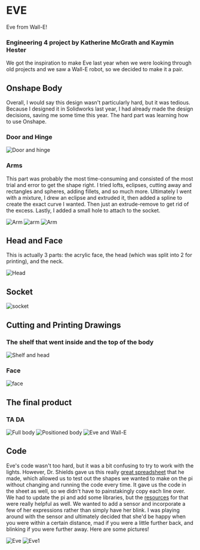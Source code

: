 # EVE
Eve from Wall-E!

### Engineering 4 project by Katherine McGrath and Kaymin Hester
We got the inspiration to make Eve last year when we were looking through old projects and we saw a Wall-E robot, so we decided to make it a pair.

## Onshape Body
Overall, I would say this design wasn't particularly hard, but it was tedious. Because I designed it in Solidworks last year, I had already made the design decisions, saving me some time this year. The hard part was learning how to use Onshape.

### Door and Hinge
![Door and hinge](https://github.com/kmcgrat28/EVE/blob/main/wvZUDUWySIyACJK7R3p8%2Bw_thumb_341.jpg)

### Arms
This part was probably the most time-consuming and consisted of the most trial and error to get the shape right. I tried lofts, eclipses, cutting away and rectangles and spheres, adding fillets, and so much more. Ultimately I went with a mixture, I drew an eclipse and extruded it, then added a spline to create the exact curve I wanted. Then just an extrude-remove to get rid of the excess. Lastly, I added a small hole to attach to the socket.

![Arm](https://github.com/kmcgrat28/EVE/blob/main/88CrdjepRTi1F3ZZwTls8g_thumb_343.jpg)
![arm](https://github.com/kmcgrat28/EVE/blob/main/%2BkYjsVHiSj%2Ba3jiNJpEmWg_thumb_344.jpg)
![Arm](https://github.com/kmcgrat28/EVE/blob/main/rTkve%25CJSlaRW6k8Ho3jEg_thumb_345.jpg)

## Head and Face
This is actually 3 parts: the acrylic face, the head (which was split into 2 for printing), and the neck. 

![Head](https://github.com/kmcgrat28/EVE/blob/main/BUcDRua2Q1W4uoZmbqgldw_thumb_349.jpg)

## Socket
![socket](https://github.com/kmcgrat28/EVE/blob/main/cO1pEhYKQh2uPf6lmF603A_thumb_34a.jpg)

## Cutting and Printing Drawings

### The shelf that went inside and the top of the body
![Shelf and head](https://github.com/kmcgrat28/EVE/blob/main/lgymQ87bRLGu8CqjQrR8RA_thumb_346.jpg)

### Face
![face](https://github.com/kmcgrat28/EVE/blob/main/tZJAEFj8S8a7OGyK5AI1NA_thumb_342.jpg)

## The final product
### TA DA

![Full body](https://github.com/kmcgrat28/EVE/blob/main/IMG_6414.HEIC)
![Positioned body](https://github.com/kmcgrat28/EVE/blob/main/IMG_6411.HEIC)
![Eve and Wall-E](https://github.com/kmcgrat28/EVE/blob/main/IMG_6416.HEIC)

## Code 

Eve's code wasn't too hard, but it was a bit confusing to try to work with the lights. However, Dr. Shields gave us this really [great spreadsheet](https://docs.google.com/spreadsheets/d/1iTayUid6laWyjTvUFK-ij3jIovaHw36wR05HZaynm34/edit#gid=858300470) that he made, which allowed us to test out the shapes we wanted to make on the pi without changing and running the code every time. It gave us the code in the sheet as well, so we didn't have to painstakingly copy each line over. We had to update the pi and add some libraries, but the [resources](https://learn.adafruit.com/circuitpython-on-raspberrypi-linux/installing-circuitpython-on-raspberry-pi) for that were really helpful as well. We wanted to add a sensor and incorporate a few of her expressions rather than simply have her blink. I was playing around with the sensor and ultimately decided that she'd be happy when you were within a certain distance, mad if you were a little further back, and blinking if you were further away. Here are some pictures!


![Eve](https://github.com/khester35/EVE-Robot/blob/master/IMG-0101.jpg?raw=true)
![Eve1](https://github.com/khester35/EVE-Robot/blob/master/IMG-0086.jpg?raw=true)
